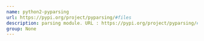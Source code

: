 ```yaml
---
name: python2-pyparsing
url: https://pypi.org/project/pyparsing/#files
description: parsing module. URL : https://pypi.org/project/pyparsing/#files Groups : None
group: None
---
```

